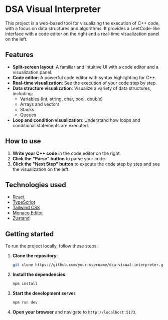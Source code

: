 # DSA Visual Interpreter

This project is a web-based tool for visualizing the execution of C++ code, with a focus on data structures and algorithms. It provides a LeetCode-like interface with a code editor on the right and a real-time visualization panel on the left.

## Features

- **Split-screen layout**: A familiar and intuitive UI with a code editor and a visualization panel.
- **Code editor**: A powerful code editor with syntax highlighting for C++.
- **Real-time visualization**: See the execution of your code step by step.
- **Data structure visualization**: Visualize a variety of data structures, including:
  - Variables (int, string, char, bool, double)
  - Arrays and vectors
  - Stacks
  - Queues
- **Loop and condition visualization**: Understand how loops and conditional statements are executed.

## How to use

1. **Write your C++ code** in the code editor on the right.
2. **Click the "Parse" button** to parse your code.
3. **Click the "Next Step" button** to execute the code step by step and see the visualization on the left.

## Technologies used

- [React](https://reactjs.org/)
- [TypeScript](https://www.typescriptlang.org/)
- [Tailwind CSS](https://tailwindcss.com/)
- [Monaco Editor](https://microsoft.github.io/monaco-editor/)
- [Zustand](https://github.com/pmndrs/zustand)

## Getting started

To run the project locally, follow these steps:

1. **Clone the repository**:
   ```bash
   git clone https://github.com/your-username/dsa-visual-interpreter.git
   ```
2. **Install the dependencies**:
   ```bash
   npm install
   ```
3. **Start the development server**:
   ```bash
   npm run dev
   ```
4. **Open your browser** and navigate to `http://localhost:5173`.
